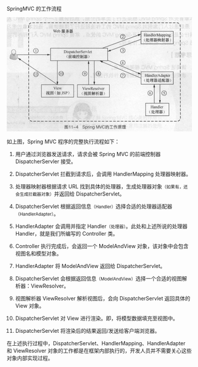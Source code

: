 <span class="title">SpringMVC 的工作流程</span>


![SpringMVC工作流程](img/SpringMVC工作流程.png)

如上图，Spring MVC 程序的完整执行流程如下：

1. 用户通过浏览器发送请求，请求会被 Spring MVC 的前端控制器 DispatcherServler 接受。

2. DispatcherServlet 拦截到请求后，会调用 HandlerMapping 处理器映射器。

3. 处理器映射器根据请求 URL 找到具体的处理器，生成处理器对象<small>（如果有，还会生成拦截器对象）</small>并返回给 DispatcherServlet。

4. DispatcherServlet 根据返回信息<small>（Handler）</small>选择合适的处理器适配器<small>（HandlerAdapter）</small>。

5. HandlerAdapter 会调用并指定 Handler<small>（处理器）</small>。此处和上述所说的处理器 Handler，就是我们所编写的 Controller 类。

6. Controller 执行完成后，会返回一个 ModelAndView 对象，该对象中会包含视图名和模型对象。

7. HandlerAdapter 将 ModelAndView 返回给 DispatcherServlet。

8. DispatcherServlet 会根据返回信息<small>（ModelAndView）</small>选择一个合适的视图解析器：ViewResolver。

9. 视图解析器 ViewResolver 解析视图后，会向 DispatcherServlet 返回具体的 View 对象。

10. DispatcherServlet 对 View 进行渲染。即，将模型数据填充至视图中。

11. DispatcherServlet 将渲染后的结果返回/发送给客户端浏览器。

在上述执行过程中，DispatcherServlet、HandlerMapping、HandlerAdapter 和 ViewResolver 对象的工作都是在框架内部执行的，开发人员并不需要关心这些对象内部实现过程。

